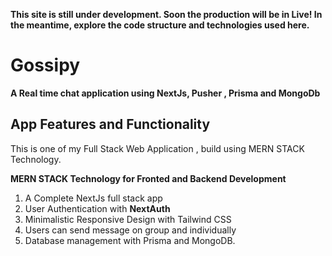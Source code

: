 
**This site is still under development. Soon the production will be in Live! In the meantime, explore the code structure and technologies used here.**

# Gossipy
**A Real time chat application using NextJs, Pusher , Prisma and MongoDb**

## App Features and Functionality

This is one of my Full Stack Web Application , build using MERN STACK Technology.

 ****MERN STACK Technology for Fronted and Backend Development****
1. A Complete NextJs full stack app
2. User Authentication with **NextAuth**
3. Minimalistic Responsive Design with Tailwind CSS 
4. Users can send message on group and individually 
5. Database management with Prisma and MongoDB.


